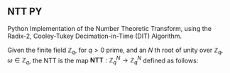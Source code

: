 ## NTT PY

Python Implementation of the Number Theoretic Transform, using the Radix-2, Cooley-Tukey Decimation-in-Time (DIT) Algorithm. 

Given the finite field $\mathbb{Z}_q$, for $q > 0$ prime, and an $N$ th root of unity over $\mathbb{Z}_q$, $\omega \in \mathbb{Z}_q$, the NTT is the map $\textbf{NTT}: \mathbb{Z}_q^N \rightarrow \mathbb{Z}_q^N$ defined as follows:  